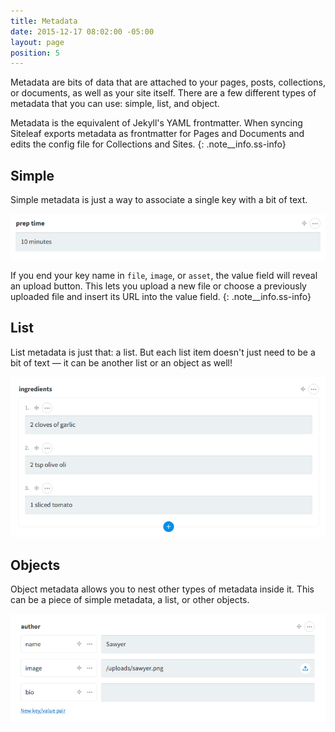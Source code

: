 ```yaml
---
title: Metadata
date: 2015-12-17 08:02:00 -05:00
layout: page
position: 5
---
```


Metadata are bits of data that are attached to your pages, posts, collections, or documents, as well as your site itself. There are a few different types of metadata that you can use: simple, list, and object.

Metadata is the equivalent of Jekyll's YAML frontmatter. When syncing Siteleaf exports metadata as frontmatter for Pages and Documents and edits the config file for Collections and Sites.
{: .note__info.ss-info}


## Simple

Simple metadata is just a way to associate a single key with a bit of text.

![Simple metadata](/uploads/metadata/simple.png)

If you end your key name in `file`, `image`, or `asset`, the value field will reveal an upload button. This lets you upload a new file or choose a previously uploaded file and insert its URL into the value field.
{: .note__info.ss-info}

## List

List metadata is just that: a list. But each list item doesn't just need to be a bit of text — it can be another list or an object as well!

![List metadata](/uploads/metadata/list.png)

## Objects

Object metadata allows you to nest other types of metadata inside it. This can be a piece of simple metadata, a list, or other objects.

![Object metadata](/uploads/metadata/object.png)

